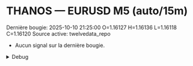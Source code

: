 # THANOS — EURUSD M5 (auto/15m)
Dernière bougie: 2025-10-10 21:25:00  O=1.16127  H=1.16136  L=1.16118  C=1.16120
Source active: twelvedata_repo

- Aucun signal sur la dernière bougie.

<details><summary>Debug</summary>

- TD_API_KEY manquant.

</details>